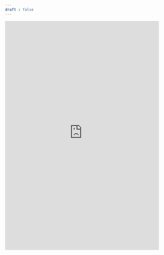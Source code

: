 ```yaml
---
draft : false
---
```


<iframe src="https://brendancooley.shinyapps.io/pricesViz/" height="750px" width="100%" style="border:none;" scrolling="no"></iframe>